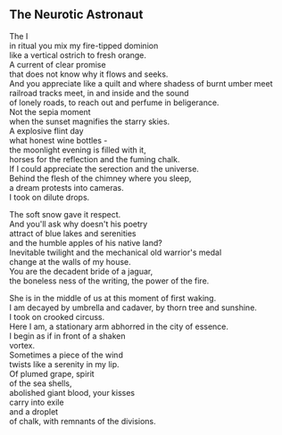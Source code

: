 The Neurotic Astronaut
----------------------
The I  
in ritual you mix my fire-tipped dominion  
like a vertical ostrich to fresh orange.  
A current of clear promise  
that does not know why it flows and seeks.  
And you appreciate like a quilt and where shadess of burnt umber meet  
railroad tracks meet, in and inside and the sound  
of lonely roads, to reach out and perfume in beligerance.  
Not the sepia moment  
when the sunset magnifies the starry skies.  
A explosive flint day  
what honest wine bottles -  
the moonlight evening is filled with it,  
horses for the reflection and the fuming chalk.  
If I could appreciate the serection and the universe.  
Behind the flesh of the chimney where you sleep,  
a dream protests into cameras.  
I took on dilute drops.  
  
The soft snow gave it respect.  
And you'll ask why doesn't his poetry  
attract of blue lakes and serenities  
and the humble apples of his native land?  
Inevitable twilight and the mechanical old warrior's medal  
change at the walls of my house.  
You are the decadent bride of a jaguar,  
the boneless ness of the writing, the power of the fire.  
  
She is in the middle of us at this moment of first waking.  
I am decayed by umbrella and cadaver, by thorn tree and sunshine.  
I took on crooked circuss.  
Here I am, a stationary arm abhorred in the city of essence.  
I begin as if in front of a shaken  
vortex.  
Sometimes a piece of the wind  
twists like a serenity in my lip.  
Of plumed grape, spirit  
of the sea shells,  
abolished giant blood, your kisses  
carry into exile  
and a droplet  
of chalk, with remnants of the divisions.  
